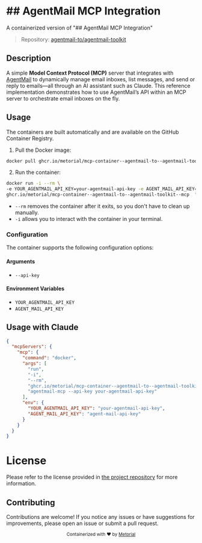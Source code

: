 
# ## AgentMail MCP Integration

A containerized version of "## AgentMail MCP Integration"

> Repository: [agentmail-to/agentmail-toolkit](https://github.com/agentmail-to/agentmail-toolkit)

## Description

A simple **Model Context Protocol (MCP)** server that integrates with [AgentMail](https://agentmail.to) to dynamically manage email inboxes, list messages, and send or reply to emails—all through an AI assistant such as Claude. This reference implementation demonstrates how to use AgentMail’s API within an MCP server to orchestrate email inboxes on the fly.


## Usage

The containers are built automatically and are available on the GitHub Container Registry.

1. Pull the Docker image:

```bash
docker pull ghcr.io/metorial/mcp-container--agentmail-to--agentmail-toolkit--mcp
```

2. Run the container:

```bash
docker run -i --rm \ 
-e YOUR_AGENTMAIL_API_KEY=your-agentmail-api-key -e AGENT_MAIL_API_KEY=agent-mail-api-key \
ghcr.io/metorial/mcp-container--agentmail-to--agentmail-toolkit--mcp  "agentmail-mcp --api-key your-agentmail-api-key"
```

- `--rm` removes the container after it exits, so you don't have to clean up manually.
- `-i` allows you to interact with the container in your terminal.



### Configuration

The container supports the following configuration options:


#### Arguments

- `--api-key`



#### Environment Variables

- `YOUR_AGENTMAIL_API_KEY`
- `AGENT_MAIL_API_KEY`




## Usage with Claude

```json
{
  "mcpServers": {
    "mcp": {
      "command": "docker",
      "args": [
        "run",
        "-i",
        "--rm",
        "ghcr.io/metorial/mcp-container--agentmail-to--agentmail-toolkit--mcp",
        "agentmail-mcp --api-key your-agentmail-api-key"
      ],
      "env": {
        "YOUR_AGENTMAIL_API_KEY": "your-agentmail-api-key",
        "AGENT_MAIL_API_KEY": "agent-mail-api-key"
      }
    }
  }
}
```

# License

Please refer to the license provided in [the project repository](https://github.com/agentmail-to/agentmail-toolkit) for more information.

## Contributing

Contributions are welcome! If you notice any issues or have suggestions for improvements, please open an issue or submit a pull request.

<div align="center">
  <sub>Containerized with ❤️ by <a href="https://metorial.com">Metorial</a></sub>
</div>
  
